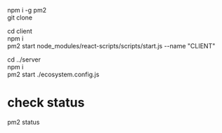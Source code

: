 npm i -g pm2<br/>
git clone <repo><br/>

cd client<br/>
npm i<br/>
pm2 start node_modules/react-scripts/scripts/start.js --name "CLIENT"<br/>

cd ../server<br/>
npm i<br/>
pm2 start ./ecosystem.config.js<br/>

# check status

pm2 status
